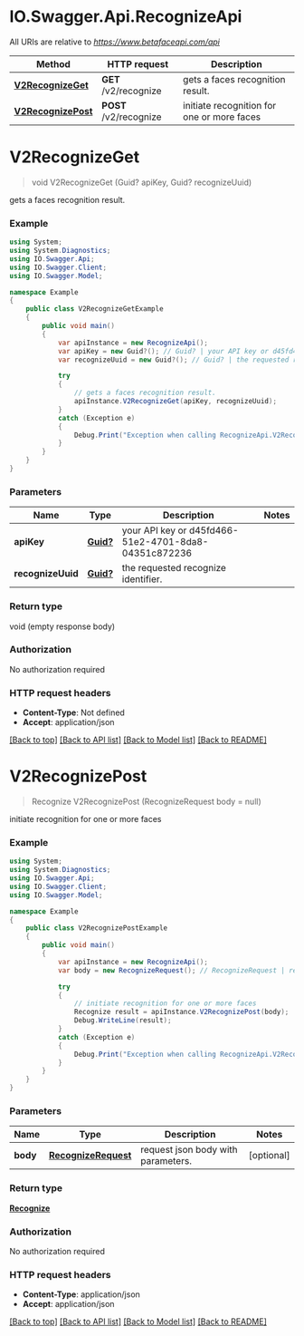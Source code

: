 # IO.Swagger.Api.RecognizeApi

All URIs are relative to *https://www.betafaceapi.com/api*

Method | HTTP request | Description
------------- | ------------- | -------------
[**V2RecognizeGet**](RecognizeApi.md#v2recognizeget) | **GET** /v2/recognize | gets a faces recognition result.
[**V2RecognizePost**](RecognizeApi.md#v2recognizepost) | **POST** /v2/recognize | initiate recognition for one or more faces


<a name="v2recognizeget"></a>
# **V2RecognizeGet**
> void V2RecognizeGet (Guid? apiKey, Guid? recognizeUuid)

gets a faces recognition result.

### Example
```csharp
using System;
using System.Diagnostics;
using IO.Swagger.Api;
using IO.Swagger.Client;
using IO.Swagger.Model;

namespace Example
{
    public class V2RecognizeGetExample
    {
        public void main()
        {
            var apiInstance = new RecognizeApi();
            var apiKey = new Guid?(); // Guid? | your API key or d45fd466-51e2-4701-8da8-04351c872236
            var recognizeUuid = new Guid?(); // Guid? | the requested recognize identifier.

            try
            {
                // gets a faces recognition result.
                apiInstance.V2RecognizeGet(apiKey, recognizeUuid);
            }
            catch (Exception e)
            {
                Debug.Print("Exception when calling RecognizeApi.V2RecognizeGet: " + e.Message );
            }
        }
    }
}
```

### Parameters

Name | Type | Description  | Notes
------------- | ------------- | ------------- | -------------
 **apiKey** | [**Guid?**](Guid?.md)| your API key or d45fd466-51e2-4701-8da8-04351c872236 | 
 **recognizeUuid** | [**Guid?**](Guid?.md)| the requested recognize identifier. | 

### Return type

void (empty response body)

### Authorization

No authorization required

### HTTP request headers

 - **Content-Type**: Not defined
 - **Accept**: application/json

[[Back to top]](#) [[Back to API list]](../README.md#documentation-for-api-endpoints) [[Back to Model list]](../README.md#documentation-for-models) [[Back to README]](../README.md)

<a name="v2recognizepost"></a>
# **V2RecognizePost**
> Recognize V2RecognizePost (RecognizeRequest body = null)

initiate recognition for one or more faces

### Example
```csharp
using System;
using System.Diagnostics;
using IO.Swagger.Api;
using IO.Swagger.Client;
using IO.Swagger.Model;

namespace Example
{
    public class V2RecognizePostExample
    {
        public void main()
        {
            var apiInstance = new RecognizeApi();
            var body = new RecognizeRequest(); // RecognizeRequest | request json body with parameters. (optional) 

            try
            {
                // initiate recognition for one or more faces
                Recognize result = apiInstance.V2RecognizePost(body);
                Debug.WriteLine(result);
            }
            catch (Exception e)
            {
                Debug.Print("Exception when calling RecognizeApi.V2RecognizePost: " + e.Message );
            }
        }
    }
}
```

### Parameters

Name | Type | Description  | Notes
------------- | ------------- | ------------- | -------------
 **body** | [**RecognizeRequest**](RecognizeRequest.md)| request json body with parameters. | [optional] 

### Return type

[**Recognize**](Recognize.md)

### Authorization

No authorization required

### HTTP request headers

 - **Content-Type**: application/json
 - **Accept**: application/json

[[Back to top]](#) [[Back to API list]](../README.md#documentation-for-api-endpoints) [[Back to Model list]](../README.md#documentation-for-models) [[Back to README]](../README.md)

